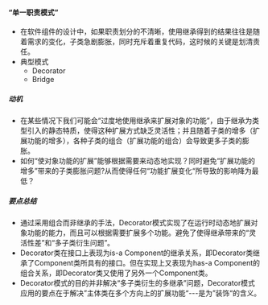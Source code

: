 #### “单一职责模式”

- 在软件组件的设计中，如果职责划分的不清晰，使用继承得到的结果往往是随着需求的变化，子类急剧膨胀，同时充斥着重复代码，这时候的关键是划清责任。
- 典型模式
  - Decorator
  - Bridge

##### 动机

- 在某些情况下我们可能会“过度地使用继承来扩展对象的功能”，由于继承为类型引入的静态特质，使得这种扩展方式缺乏灵活性；并且随着子类的增多（扩展功能的增多），各种子类的组合（扩展功能的组合）会导致更多子类的膨胀。
- 如何“使对象功能的扩展”能够根据需要来动态地实现？同时避免“扩展功能的增多”带来的子类膨胀问题?从而使得任何“功能扩展变化“所导致的影响降为最低？

##### 要点总结

- 通过采用组合而非继承的手法，Decorator模式实现了在运行时动态地扩展对象功能的能力，而且可以根据需要扩展多个功能。避免了使得继承带来的“灵活性差”和“多子类衍生问题”。
- Decorator类在接口上表现为is-a Component的继承关系，即Decorator类继承了Component类所具有的接口。但在实现上又表现为has-a Component的组合关系，即Decorator类又使用了另外一个Component类。
- Decorator模式的目的并非解决“多子类衍生的多继承”问题，Decorator模式 应用的要点在于解决”主体类在多个方向上的扩展功能“---是为”装饰“的含义。
